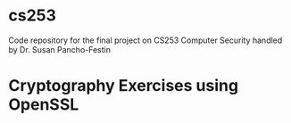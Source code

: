 # cs253
Code repository for the final project on CS253 Computer Security handled by Dr. Susan Pancho-Festin

# Cryptography Exercises using OpenSSL 
